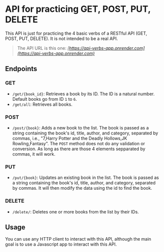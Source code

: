 # API for practicing GET, POST, PUT, DELETE

This API is just for practicing the 4 basic verbs of a RESTful API (GET, POST, PUT, DELETE). It is not intended to be a real API.

> The API URL is this one: _[https://api-verbs-app.onrender.com](https://api-verbs-app.onrender.com)_

## Endpoints

### GET

* `/get/{book_id}`: Retrieves a book by its ID. The ID is a natural number. Default books go from ID `1` to `6`.
* `/get/all`: Retrieves all books.

### POST

* `/post/{book}`: Adds a new book to the list. The book is passed as a string containing the book's id, title, author, and category, separated by commas, i.e., "7,Harry Potter and the Deadly Hollows,JK Rowling,Fantasy".
The `POST` method does not do any validation or conversion. As long as there are those 4 elements sepparated by commas, it will work.

### PUT

* `/put/{book}`: Updates an existing book in the list. The book is passed as a string containing the book's id, title, author, and category, separated by commas. It will then modify the data using the id to find the book.

### DELETE

* `/delete/`: Deletes one or more books from the list by their IDs.

## Usage

You can use any HTTP client to interact with this API, although the main goal is to use a Javascript app to interact with this API.